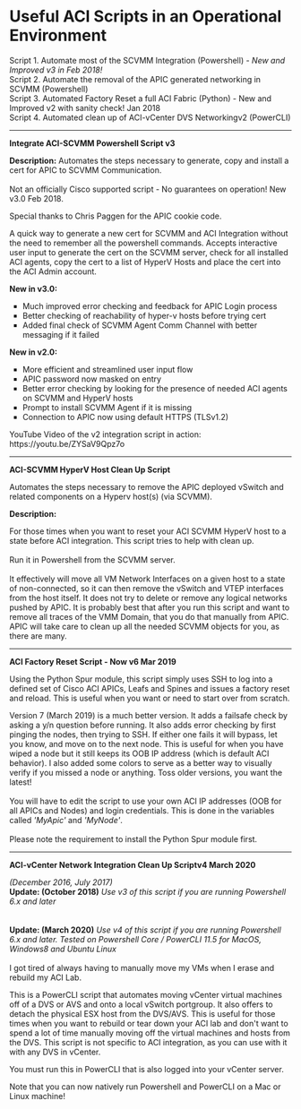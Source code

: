 # Useful ACI Scripts in an Operational Environment
Script 1.  Automate most of the SCVMM Integration (Powershell) - _New and Improved v3 in Feb 2018!_
<BR>
Script 2.  Automate the removal of the APIC generated networking in SCVMM (Powershell)
<BR>
Script 3.  Automated Factory Reset a full ACI Fabric (Python) - New and Improved v2 with sanity check! Jan 2018
<BR>
Script 4.  Automated clean up of ACI-vCenter DVS Networkingv2 (PowerCLI)
<HR>
<B>Integrate ACI-SCVMM Powershell Script v3</B>


<B>Description:</B>
Automates the steps necessary to generate, copy and install a cert for APIC to SCVMM Communication.
<BR><BR>
Not an officially Cisco supported script - No guarantees on operation! New v3.0 Feb 2018.
<P>
Special thanks to Chris Paggen for the APIC cookie code.
<P>
A quick way to generate a new cert for SCVMM and ACI Integration without the need to remember all the powershell commands.
Accepts interactive user input to generate the cert on the SCVMM server, check for all installed ACI agents, copy the cert to a list of HyperV Hosts and place the cert into the ACI Admin account.

<B>New in v3.0:</B>
<ul type="square">
    <li>Much improved error checking and feedback for APIC Login process</li>
    <li>Better checking of reachability of hyper-v hosts before trying cert</li>
    <li>Added final check of SCVMM Agent Comm Channel with better messaging if it failed</li>
</ul>
<P>

<B>New in v2.0:</B>
<ul type="square">
    <li>More efficient and streamlined user input flow</li>
    <li>APIC password now masked on entry</li>
    <li>Better error checking by looking for the presence of needed ACI agents on SCVMM and HyperV hosts</li>
    <li>Prompt to install SCVMM Agent if it is missing</li>
    <li>Connection to APIC now using default HTTPS (TLSv1.2)</li>
</ul>
<P>
YouTube Video of the v2 integration script in action:  https://youtu.be/ZYSaV9Qpz7o


<HR>
<B>ACI-SCVMM HyperV Host Clean Up Script</B>

Automates the steps necessary to remove the APIC deployed vSwitch and related components on a Hyperv host(s) (via SCVMM).
<BR>

<B>Description:</B>

For those times when you want to reset your ACI SCVMM HyperV host to a state before ACI integration.  This script tries to help with clean up.  
<BR>
Run it in Powershell from the SCVMM server.  
<BR>
It effectively will move all VM Network Interfaces on a given host to a state of non-connected, so it can then remove the vSwitch and VTEP interfaces from the host itself.  It does not try to delete or remove any logical networks pushed by APIC.  It is probably best that after you run this script and want to remove all traces of the VMM Domain, that you do that manually from APIC.  APIC will take care to clean up all the needed SCVMM objects for you, as there are many. 

<HR>
<B>ACI Factory Reset Script - Now v6 Mar 2019</B>

Using the Python Spur module, this script simply uses SSH to log into a defined set of Cisco ACI APICs, Leafs and Spines and issues a factory reset and reload.  This is useful when you want or need to start over from scratch.  

Version 7 (March 2019) is a much better version.  It adds a failsafe check by asking a y/n question before running.  It also adds error checking by first pinging the nodes, then trying to SSH.  If either one fails it will bypass, let you know, and move on to the next node.  This is useful for when you have wiped a node but it still keeps its OOB IP address (which is default ACI behavior).  I also added some colors to serve as a better way to visually verify if you missed a node or anything.  Toss older versions, you want the latest!
<BR><BR>
You will have to edit the script to use your own ACI IP addresses (OOB for all APICs and Nodes) and login credentials.  This is done in the variables called *'MyApic'* and *'MyNode'*.
<BR><BR>
Please note the requirement to install the Python Spur module first.

<HR>
<B>ACI-vCenter Network Integration Clean Up Scriptv4 March 2020</B>

<I>(December 2016, July 2017)</I>
<BR>
    <B>Update: (October 2018)</B><I> Use v3 of this script if you are running Powershell 6.x and later</I>
<BR><BR>
<BR>
    <B>Update: (March 2020)</B><I> Use v4 of this script if you are running Powershell 6.x and later.  Tested on Powershell Core / PowerCLI 11.5 for MacOS, Windows8 and Ubuntu Linux</I>
<BR><BR>
I got tired of always having to manually move my VMs when I erase and rebuild my ACI Lab.

This is a PowerCLI script that automates moving vCenter virtual machines off of a DVS or AVS and onto a local vSwitch portgroup.  It also offers to detach the physical ESX host from the DVS/AVS.  This is useful for those times when you want to rebuild or tear down your ACI lab and don't want to spend a lot of time manually moving off the virtual machines and hosts from the DVS.  This script is not specific to ACI integration, as you can use with it with any DVS in vCenter.  
<P>
You must run this in PowerCLI that is also logged into your vCenter server.  
<P>
 Note that you can now natively run Powershell and PowerCLI on a Mac or Linux machine!
    <P>
